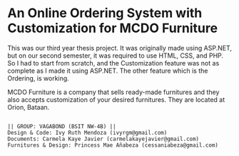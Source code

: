 # An Online Ordering System with Customization for MCDO Furniture

This was our third year thesis project. It was originally made using ASP.NET, but on our second semester, it was required to use HTML, CSS, and PHP. So I had to start from scratch, and the Customization feature was not as complete as I made it using ASP.NET. The other feature which is the Ordering, is working.


MCDO Furniture is a company that sells ready-made furnitures and they also accepts customization of your desired furnitures. They are located at Orion, Bataan.





~~~~~~~~~~~~~~~~~~~~~~~~~~~~~~~~~~~~~~~~~~~~~~~~~~~~~~~~~~~~~~~~~~~~~~~~~~~~~~~~~~~~~~~~~~~~~~~~~~~~~~~~~~~~~~~~~~~~~~~~~~~~~~~~~~~~~~~~~~~~~~~~~~~~~~~~~~~~~~~~~~~~~~~~~~~~~~~~~~

|| GROUP: VAGABOND (BSIT NW-4B) ||
Design & Code: Ivy Ruth Mendoza (ivyrgm@gmail.com)
Documents: Carmela Kaye Javier (carmelakayejavier@gmail.com)
Furnitures & Design: Princess Mae Añabeza (cessaniabeza@gmail.com)
